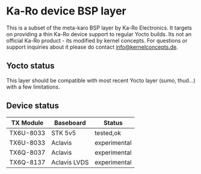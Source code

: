 # Ka-Ro device BSP layer

This is a subset of the meta-karo BSP layer by Ka-Ro Electronics. It targets
on providing a thin Ka-Ro device support to regular Yocto builds. Its not an
official Ka-Ro product - its modified by kernel concepts. For questions or 
support inquiries about it please do contact info@kernelconcepts.de.

## Yocto status

This layer should be compatible with most recent Yocto layer (sumo, thud...) 
with a few limitations.

## Device status

| TX Module |	Baseboard   |		Status    |
| --------- | ------------- | ------------------- |
| TX6U-8033 |  STK 5v5      | tested,ok           |
| TX6U-8033 |  Aclavis      | experimental        |
| TX6Q-8037 |  Aclavis      | experimental        |
| TX6Q-8137 |  Aclavis LVDS | experimental        |
